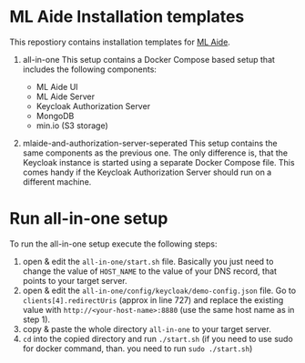 # ML Aide Installation templates
This repostiory contains installation templates for [ML Aide](https://mlaide.com).

1. all-in-one
  This setup contains a Docker Compose based setup that includes the following components:
    - ML Aide UI
    - ML Aide Server
    - Keycloak Authorization Server
    - MongoDB
    - min.io (S3 storage)

2. mlaide-and-authorization-server-seperated
  This setup contains the same components as the previous one. The only difference is, that the Keycloak
  instance is started using a separate Docker Compose file. This comes handy if the Keycloak Authorization
  Server should run on a different machine.

# Run all-in-one setup
To run the all-in-one setup execute the following steps:
1. open & edit the `all-in-one/start.sh` file. Basically you just need to change the value of `HOST_NAME` to the value 
of your DNS record, that points to your target server.
2. open & edit the `all-in-one/config/keycloak/demo-config.json` file. Go to `clients[4].redirectUris` (approx in line 727) 
and replace the existing value with `http://<your-host-name>:8880` (use the same host name as in step 1).
3. copy & paste the whole directory `all-in-one` to your target server.
4. `cd` into the copied directory and run `./start.sh` (if you need to use sudo for docker command, than.
you need to run `sudo ./start.sh`)